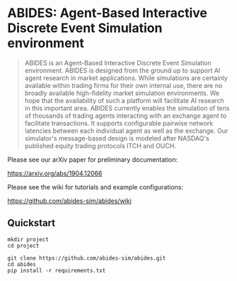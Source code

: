 # ABIDES: Agent-Based Interactive Discrete Event Simulation environment

> ABIDES is an Agent-Based Interactive Discrete Event Simulation environment. ABIDES is designed from the ground up to support AI agent research in market applications. While simulations are certainly available within trading firms for their own internal use, there are no broadly available high-fidelity market simulation environments. We hope that the availability of such a platform will facilitate AI research in this important area. ABIDES currently enables the simulation of tens of thousands of trading agents interacting with an exchange agent to facilitate transactions. It supports configurable pairwise network latencies between each individual agent as well as the exchange. Our simulator's message-based design is modeled after NASDAQ's published equity trading protocols ITCH and OUCH. 

Please see our arXiv paper for preliminary documentation:

https://arxiv.org/abs/1904.12066

Please see the wiki for tutorials and example configurations:

https://github.com/abides-sim/abides/wiki

## Quickstart
```
mkdir project
cd project

git clone https://github.com/abides-sim/abides.git
cd abides
pip install -r requirements.txt
```

